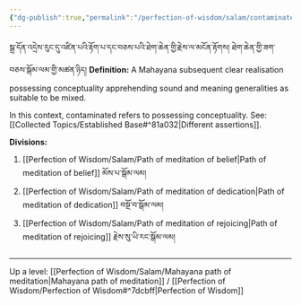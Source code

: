 ```yaml
---
{"dg-publish":true,"permalink":"/perfection-of-wisdom/salam/contaminated-mahayana-path-of-meditation/"}
---
```


སྒྲ་དོན་འདྲེས་རུང་དུ་འཛིན་པའི་རྟོག་པ་དང་བཅས་པའི་ཐེག་ཆེན་གྱི་རྗེས་ལ་མངོན་རྟོགས། ཐེག་ཆེན་གྱི་ཟག་བཅས་སྒོམ་ལམ་གྱི་མཚན་ཉིད།
**Definition:** A Mahayana subsequent clear realisation possessing conceptuality apprehending sound and meaning generalities as suitable to be mixed.

In this context, contaminated refers to possessing conceptuality. See: [[Collected Topics/Established Base#^81a032\|Different assertions]].

**Divisions:**
1. [[Perfection of Wisdom/Salam/Path of meditation of belief\|Path of meditation of belief]] མོས་པ་སྒོམ་ལམ།
2. [[Perfection of Wisdom/Salam/Path of meditation of dedication\|Path of meditation of dedication]] བསྔོ་བ་སྒོམ་ལམ།
3. [[Perfection of Wisdom/Salam/Path of meditation of rejoicing\|Path of meditation of rejoicing]] རྗེས་སུ་ཡི་རང་སྒོམ་ལམ།

---
Up a level: [[Perfection of Wisdom/Salam/Mahayana path of meditation\|Mahayana path of meditation]] / [[Perfection of Wisdom/Perfection of Wisdom#^7dcbff\|Perfection of Wisdom]]